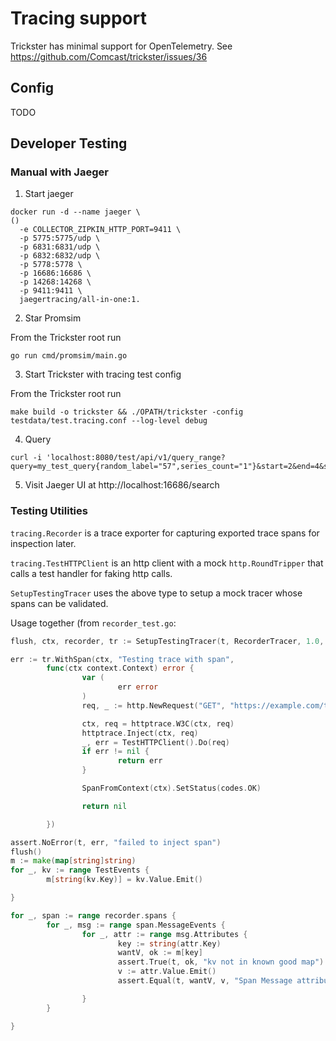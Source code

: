 # Tracing support

Trickster has minimal support for OpenTelemetry. See https://github.com/Comcast/trickster/issues/36

## Config
TODO

## Developer Testing

### Manual with Jaeger

1. Start jaeger

```
docker run -d --name jaeger \                                                                                                                                                                                                                         ()
  -e COLLECTOR_ZIPKIN_HTTP_PORT=9411 \
  -p 5775:5775/udp \
  -p 6831:6831/udp \
  -p 6832:6832/udp \
  -p 5778:5778 \
  -p 16686:16686 \
  -p 14268:14268 \
  -p 9411:9411 \
  jaegertracing/all-in-one:1.
```

2. Star Promsim

From the Trickster root run

```
go run cmd/promsim/main.go
```

3. Start Trickster with tracing test config

From the Trickster root run
```
make build -o trickster && ./OPATH/trickster -config testdata/test.tracing.conf --log-level debug
```

4. Query

```
curl -i 'localhost:8080/test/api/v1/query_range?query=my_test_query{random_label="57",series_count="1"}&start=2&end=4&step=1'
```

5. Visit Jaeger UI at http://localhost:16686/search

### Testing Utilities

`tracing.Recorder` is a trace exporter for capturing exported trace spans for inspection later.

`tracing.TestHTTPClient` is an http client with a mock `http.RoundTripper` that calls a test handler for faking http calls.

`SetupTestingTracer` uses the above type to setup a mock tracer whose spans can be validated.

Usage together (from `recorder_test.go`:
```go
flush, ctx, recorder, tr := SetupTestingTracer(t, RecorderTracer, 1.0, TestContextValues)

err := tr.WithSpan(ctx, "Testing trace with span",
        func(ctx context.Context) error {
                var (
                        err error
                )
                req, _ := http.NewRequest("GET", "https://example.com/test", nil)

                ctx, req = httptrace.W3C(ctx, req)
                httptrace.Inject(ctx, req)
                _, err = TestHTTPClient().Do(req)
                if err != nil {
                        return err
                }

                SpanFromContext(ctx).SetStatus(codes.OK)

                return nil

        })

assert.NoError(t, err, "failed to inject span")
flush()
m := make(map[string]string)
for _, kv := range TestEvents {
        m[string(kv.Key)] = kv.Value.Emit()

}

for _, span := range recorder.spans {
        for _, msg := range span.MessageEvents {
                for _, attr := range msg.Attributes {
                        key := string(attr.Key)
                        wantV, ok := m[key]
                        assert.True(t, ok, "kv not in known good map")
                        v := attr.Value.Emit()
                        assert.Equal(t, wantV, v, "Span Message attribute value incorrect")

                }
        }

}
```
